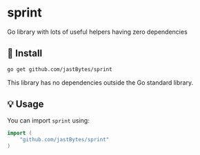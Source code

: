 # sprint

Go library with lots of useful helpers having zero dependencies

## 🚀 Install

```sh
go get github.com/jastBytes/sprint
```

This library has no dependencies outside the Go standard library.

## 💡 Usage

You can import `sprint` using:

```go
import (
    "github.com/jastBytes/sprint"
)
```
